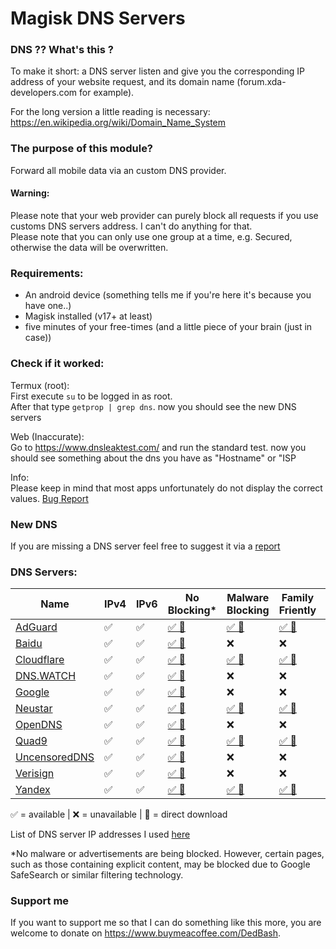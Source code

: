 # Magisk DNS Servers

### DNS ?? What's this ?

To make it short: a DNS server listen and give you the corresponding IP address of your website request, and its domain name (forum.xda-developers.com for example).

For the long version a little reading is necessary: https://en.wikipedia.org/wiki/Domain_Name_System

### The purpose of this module?
Forward all mobile data via an custom DNS provider. 


#### Warning:

Please note that your web provider can purely block all requests if you use customs DNS servers address. I can't do anything for that.<br>
Please note that you can only use one group at a time, e.g. Secured, otherwise the data will be overwritten. 

### Requirements:
- An android device (something tells me if you're here it's because you have one..)
- Magisk installed (v17+ at least)
- five minutes of your free-times (and a little piece of your brain (just in case))


### Check if it worked:
Termux (root):<br>
First execute `su` to be logged in as root.<br>
After that type `getprop | grep dns`. now you should see the new DNS servers

Web (Inaccurate):<br>
Go to https://www.dnsleaktest.com/ and run the standard test. now you should see something about the dns you have as "Hostname" or "ISP

Info:<br>
Please keep in mind that most apps unfortunately do not display the correct values. <a href="https://github.com/DedBash/Magisk-DNS-Servers/issues/1#issuecomment-1387693408">Bug Report</a>


### New DNS
If you are missing a DNS server feel free to suggest it via a <a href="https://github.com/DedBash/Magisk-DNS-Servers/issues/new/choose">report</a>


### DNS Servers:
| Name | IPv4 | IPv6 | No Blocking* | Malware Blocking | Family Friently | Ping** | 
|--|--|--|--|--|--|--|
| <a href="https://adguard-dns.io/">AdGuard</a> | ✅ | ✅ | <a href="https://github.com/DedBash/Magisk-DNS-Servers/releases/download/Upload_All_v102/AdGuardDNS4Magisk.zip">✅ 🔗</a> | <a href="https://github.com/DedBash/Magisk-DNS-Servers/releases/download/Upload_All_v102/AdGuardDNS4Magisk-NF.zip">✅ 🔗</a> | <a href="https://github.com/DedBash/Magisk-DNS-Servers/releases/download/Upload_All_v102/AdGuardDNS4Magisk-Family.zip">✅ 🔗</a> | <1ms | 
| <a href="https://dudns.baidu.com/">Baidu</a> | ✅ | ✅ | <a href="https://github.com/DedBash/Magisk-DNS-Servers/releases/download/Upload_All_v102/BaiduDNS4Magisk.zip">✅ 🔗</a> | ❌ | ❌ | 312ms | 
| <a href="https://1.1.1.1/">Cloudflare</a> | ✅ | ✅ | <a href="https://github.com/DedBash/Magisk-DNS-Servers/releases/download/Upload_All_v102/CloudflareDNS4Magisk.zip">✅ 🔗</a> | <a href="https://github.com/DedBash/Magisk-DNS-Servers/releases/download/Upload_All_v102/CloudflareDNS4Magisk-Malware.zip">✅ 🔗</a> | <a href="https://github.com/DedBash/Magisk-DNS-Servers/releases/download/Upload_All_v102/CloudflareDNS4Magisk-Family.zip">✅ 🔗</a> | <1ms |
| <a href="https://dns.watch/">DNS.WATCH</a> | ✅ | ✅ | <a href="https://github.com/DedBash/Magisk-DNS-Servers/releases/download/Upload_All_v102/DNSWATCH4Magisk.zip">✅ 🔗</a> | ❌ | ❌ | <1ms |
| <a href="https://developers.google.com/speed/public-dns">Google</a> | ✅ | ✅ | <a href="https://github.com/DedBash/Magisk-DNS-Servers/releases/download/Upload_All_v102/GoogleDNS4Magisk.zip">✅ 🔗</a> | ❌ | ❌ | <1ms | 
| <a href="https://www.publicdns.neustar/">Neustar</a> | ✅ | ✅ | <a href="https://github.com/DedBash/Magisk-DNS-Servers/releases/download/Upload_All_v102/NeustarDNS4Magisk.zip">✅ 🔗</a> | <a href="https://github.com/DedBash/Magisk-DNS-Servers/releases/download/Upload_All_v102/NeustarDNS4Magisk-Malware.zip">✅ 🔗</a> | <a href="https://github.com/DedBash/Magisk-DNS-Servers/releases/download/Upload_All_v102/NeustarDNS4Magisk-Family.zip">✅ 🔗</a> | 7ms |
| <a href="https://www.opendns.com/">OpenDNS</a> | ✅ | ✅ | <a href="https://github.com/DedBash/Magisk-DNS-Servers/releases/download/Upload_All_v102/OpenDNS4Magisk.zip">✅ 🔗</a> | ❌ | ❌ | <1ms | 
| <a href="https://www.quad9.net/">Quad9</a> | ✅ | ✅ | <a href="https://github.com/DedBash/Magisk-DNS-Servers/releases/download/Upload_All_v102/Quad9DNS4Magisk-Unsecured.zip">✅ 🔗</a> | <a href="https://github.com/DedBash/Magisk-DNS-Servers/releases/download/Upload_All_v102/Quad9DNS4Magisk.zip">✅ 🔗</a> | <a href="https://github.com/DedBash/Magisk-DNS-Servers/releases/download/Upload_All_v102/Quad9DNS4Magisk_Secured.zip">✅ 🔗</a> | <1ms |
| <a href="https://blog.uncensoreddns.org/">UncensoredDNS</a> | ✅ | ✅ | <a href="https://github.com/DedBash/Magisk-DNS-Servers/releases/download/Upload_All_v102/UncensoredDNS4Magisk.zip">✅ 🔗</a> | ❌ | ❌ | 14ms | 
| <a href="https://www.verisign.com/">Verisign</a> | ✅ | ✅ | <a href="https://github.com/DedBash/Magisk-DNS-Servers/releases/download/Upload_All_v102/VerisignDNS4Magisk.zip">✅ 🔗</a> | ❌ | ❌ | 7ms | 
| <a href="https://dns.yandex.com/">Yandex</a> | ✅ | ✅ | <a href="https://github.com/DedBash/Magisk-DNS-Servers/releases/download/Upload_All_v102/YandexDNS4Magisk.zip">✅ 🔗</a> | <a href="https://github.com/DedBash/Magisk-DNS-Servers/releases/download/Upload_All_v102/YandexDNS4Magisk-Malware.zip">✅ 🔗</a> | <a href="https://github.com/DedBash/Magisk-DNS-Servers/releases/download/Upload_All_v102/YandexDNS4Magisk-Family.zip">✅ 🔗</a> | 40ms | 

✅ = available | ❌ = unavailable | 🔗 = direct download

List of DNS server IP addresses I used <a href="https://github.com/DedBash/Magisk-DNS-Servers/blob/main/Nameserver.list.md">here</a>

*No malware or advertisements are being blocked. However, certain pages, such as those containing explicit content, may be blocked due to Google SafeSearch or similar filtering technology.

### Support me
If you want to support me so that I can do something like this more, you are welcome to donate on https://www.buymeacoffee.com/DedBash.
